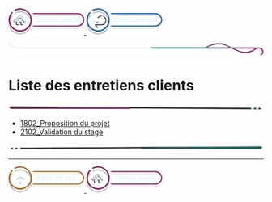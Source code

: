 <a href="/README.md">
  <img src="../../assets/button/home_page.png" alt="Home page" style="width: 150px; height: auto;">
</a>
<a href="/BDD/regles-de-sauvegardes.md">
  <img src="../../assets/button/previous_page.png" alt="Back to top" style="width: 150px; height: auto;">
</a>

![border](../../assets/line/border_deco_rt.png)

# Liste des entretiens clients


<!-- ![border](assets/line/line_pink_point_l.png) --> 

![border](../../assets/line/line-pink-point_l.png)


- [1802_Proposition du projet](/doc/entretiens/1802_E0.md)
- [2102_Validation du stage](/doc/entretiens/2102_E1.md)


![border](../../assets/line/line-teal-point_r.png)

---

<a href="#sommaire">
  <img src="../../assets/button/back_to_top.png" alt="Back to top" style="width: 150px; height: auto;">
</a>
<a href="/README.md">
  <img src="../../assets/button/home_page.png" alt="Home page" style="width: 150px; height: auto;">
</a>
